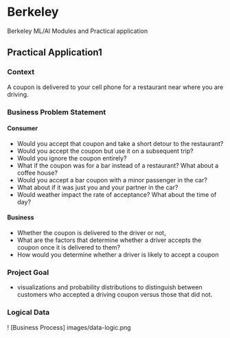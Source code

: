 # Berkeley
Berkeley ML/AI Modules and Practical application

## Practical Application1 <Will the Customer Accept the Coupon>
### Context
A coupon is delivered to your cell phone for a restaurant near where you are driving.

### Business Problem Statement

#### Consumer <Coupon>
- Would you accept that coupon and take a short detour to the restaurant? 
- Would you accept the coupon but use it on a subsequent trip? 
- Would you ignore the coupon entirely? 
- What if the coupon was for a bar instead of a restaurant? What about a coffee house? 
- Would you accept a bar coupon with a minor passenger in the car? 
- What about if it was just you and your partner in the car? 
- Would weather impact the rate of acceptance? What about the time of day?

#### Business
- Whether the coupon is delivered to the driver or not, 
- What are the factors that determine whether a driver accepts the coupon once it is delivered to them? 
- How would you determine whether a driver is likely to accept a coupon

### Project Goal
- visualizations and probability distributions to distinguish between customers who accepted a driving coupon versus those that did not.

### Logical Data

! [Business Process] images/data-logic.png 